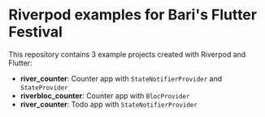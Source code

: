 # Riverpod examples for Bari's Flutter Festival 
This repository contains 3 example projects created with Riverpod and Flutter:

- **river_counter**: Counter app with `StateNotifierProvider` and `StateProvider` 
- **riverbloc_counter**: Counter app with `BlocProvider`
- **river_counter**: Todo app with `StateNotifierProvider`